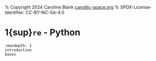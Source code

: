 % Copyright 2024 Caroline Blank <caro@c-space.org>
% SPDX-License-Identifier: CC-BY-NC-SA-4.0

# 1{sup}`re` - Python

```{toctree}
:maxdepth: 1
introduction
bases
```
